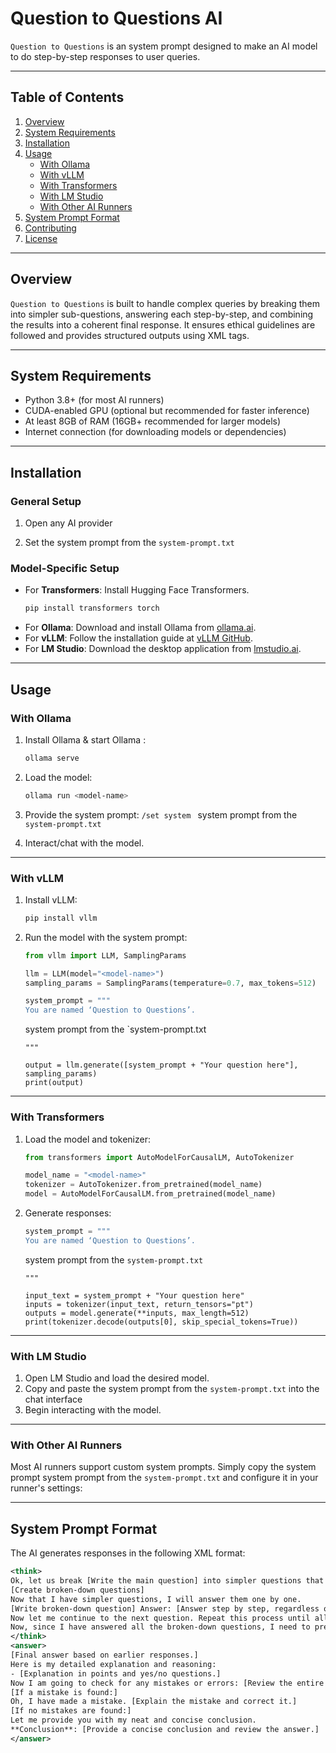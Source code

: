 # Question to Questions AI

`Question to Questions` is an system prompt designed to make an AI model to do step-by-step responses to user queries. 

---

## Table of Contents

1. [Overview](#overview)
2. [System Requirements](#system-requirements)
3. [Installation](#installation)
4. [Usage](#usage)
   - [With Ollama](#with-ollama)
   - [With vLLM](#with-vllm)
   - [With Transformers](#with-transformers)
   - [With LM Studio](#with-lm-studio)
   - [With Other AI Runners](#with-other-ai-runners)
5. [System Prompt Format](#system-prompt-format)
6. [Contributing](#contributing)
7. [License](#license)

---

## Overview

`Question to Questions` is built to handle complex queries by breaking them into simpler sub-questions, answering each step-by-step, and combining the results into a coherent final response. It ensures ethical guidelines are followed and provides structured outputs using XML tags.

---

## System Requirements

- Python 3.8+ (for most AI runners)
- CUDA-enabled GPU (optional but recommended for faster inference)
- At least 8GB of RAM (16GB+ recommended for larger models)
- Internet connection (for downloading models or dependencies)

---

## Installation

### General Setup
1. Open any AI provider

2. Set the system prompt from the `system-prompt.txt`


### Model-Specific Setup
- For **Transformers**: Install Hugging Face Transformers.
  ```bash
  pip install transformers torch
  ```
- For **Ollama**: Download and install Ollama from [ollama.ai](https://ollama.ai).
- For **vLLM**: Follow the installation guide at [vLLM GitHub](https://github.com/vllm-project/vllm).
- For **LM Studio**: Download the desktop application from [lmstudio.ai](https://lmstudio.ai).

---

## Usage

### With Ollama

1. Install Ollama & start Ollama :
   ```bash
   ollama serve
   ```
2. Load the model:
   ```bash
   ollama run <model-name>
   ```
3. Provide the system prompt:
   `/set system ` system prompt from the `system-prompt.txt`

4. Interact/chat with the model.

---

### With vLLM

1. Install vLLM:
   ```bash
   pip install vllm
   ```
2. Run the model with the system prompt:
   ```python
   from vllm import LLM, SamplingParams

   llm = LLM(model="<model-name>")
   sampling_params = SamplingParams(temperature=0.7, max_tokens=512)

   system_prompt = """
   You are named ‘Question to Questions’.
   ```
   system prompt from the `system-prompt.txt
   ```
   """

   output = llm.generate([system_prompt + "Your question here"], sampling_params)
   print(output)
   ```

---

### With Transformers

1. Load the model and tokenizer:
   ```python
   from transformers import AutoModelForCausalLM, AutoTokenizer

   model_name = "<model-name>"
   tokenizer = AutoTokenizer.from_pretrained(model_name)
   model = AutoModelForCausalLM.from_pretrained(model_name)
   ```
2. Generate responses:
   ```python
   system_prompt = """
   You are named ‘Question to Questions’.
   ```
   system prompt from the `system-prompt.txt`
   ```
   """

   input_text = system_prompt + "Your question here"
   inputs = tokenizer(input_text, return_tensors="pt")
   outputs = model.generate(**inputs, max_length=512)
   print(tokenizer.decode(outputs[0], skip_special_tokens=True))
   ```

---

### With LM Studio

1. Open LM Studio and load the desired model.
2. Copy and paste the system prompt from the `system-prompt.txt` into the chat interface
3. Begin interacting with the model.

---

### With Other AI Runners

Most AI runners support custom system prompts. Simply copy the system prompt system prompt from the `system-prompt.txt` and configure it in your runner's settings:

---

## System Prompt Format

The AI generates responses in the following XML format:

```xml
<think>
Ok, let us break [Write the main question] into simpler questions that are easier to answer.
[Create broken-down questions]
Now that I have simpler questions, I will answer them one by one.
[Write broken-down question] Answer: [Answer step by step, regardless of length or complexity.]
Now let me continue to the next question. Repeat this process until all broken-down questions are answered.
Now, since I have answered all the broken-down questions, I need to present the final answer in a structured and neat form.
</think>
<answer>
[Final answer based on earlier responses.] 
Here is my detailed explanation and reasoning:
- [Explanation in points and yes/no questions.]
Now I am going to check for any mistakes or errors: [Review the entire response as if the user said the answer was incorrect or inaccurate.]
[If a mistake is found:]
Oh, I have made a mistake. [Explain the mistake and correct it.]
[If no mistakes are found:]
Let me provide you with my neat and concise conclusion.
**Conclusion**: [Provide a concise conclusion and review the answer.]
</answer>
```
